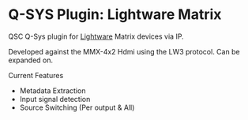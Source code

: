 # Q-SYS Plugin: Lightware Matrix

QSC Q-Sys plugin for [Lightware](https://lightware.com/) Matrix devices via IP.

Developed against the MMX-4x2 Hdmi using the LW3 protocol. Can be expanded on.

Current Features

- Metadata Extraction
- Input signal detection
- Source Switching (Per output & All)
